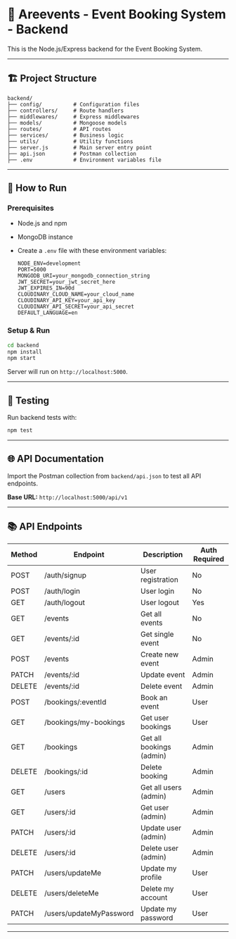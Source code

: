# 📅 Areevents - Event Booking System - Backend

This is the Node.js/Express backend for the Event Booking System.

---

## 🏗️ Project Structure

```
backend/
├── config/          # Configuration files
├── controllers/     # Route handlers
├── middlewares/     # Express middlewares
├── models/          # Mongoose models
├── routes/          # API routes
├── services/        # Business logic
├── utils/           # Utility functions
├── server.js        # Main server entry point
├── api.json         # Postman collection
├── .env             # Environment variables file
```

---

## 🚀 How to Run

### Prerequisites

- Node.js and npm
- MongoDB instance
- Create a `.env` file with these environment variables:

  ```env
  NODE_ENV=development
  PORT=5000
  MONGODB_URI=your_mongodb_connection_string
  JWT_SECRET=your_jwt_secret_here
  JWT_EXPIRES_IN=90d
  CLOUDINARY_CLOUD_NAME=your_cloud_name
  CLOUDINARY_API_KEY=your_api_key
  CLOUDINARY_API_SECRET=your_api_secret
  DEFAULT_LANGUAGE=en
  ```

### Setup & Run

```bash
cd backend
npm install
npm start
```

Server will run on `http://localhost:5000`.

---

## 🧪 Testing

Run backend tests with:

```bash
npm test
```

---

## 🌐 API Documentation

Import the Postman collection from `backend/api.json` to test all API endpoints.

**Base URL:** `http://localhost:5000/api/v1`

---

## 📚 API Endpoints

| Method | Endpoint                | Description              | Auth Required |
| ------ | ----------------------- | ------------------------ | ------------- |
| POST   | /auth/signup            | User registration        | No            |
| POST   | /auth/login             | User login               | No            |
| GET    | /auth/logout            | User logout              | Yes           |
| GET    | /events                 | Get all events           | No            |
| GET    | /events/:id             | Get single event         | No            |
| POST   | /events                 | Create new event         | Admin         |
| PATCH  | /events/:id             | Update event             | Admin         |
| DELETE | /events/:id             | Delete event             | Admin         |
| POST   | /bookings/:eventId      | Book an event            | User          |
| GET    | /bookings/my-bookings   | Get user bookings        | User          |
| GET    | /bookings               | Get all bookings (admin) | Admin         |
| DELETE | /bookings/:id           | Delete booking           | Admin         |
| GET    | /users                  | Get all users (admin)    | Admin         |
| GET    | /users/:id              | Get user (admin)         | Admin         |
| PATCH  | /users/:id              | Update user (admin)      | Admin         |
| DELETE | /users/:id              | Delete user (admin)      | Admin         |
| PATCH  | /users/updateMe         | Update my profile        | User          |
| DELETE | /users/deleteMe         | Delete my account        | User          |
| PATCH  | /users/updateMyPassword | Update my password       | User          |

---

